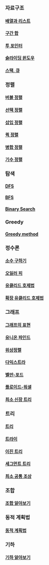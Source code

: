 


### 자료구조

#### [배열과 리스트](/Coding%20Test/Do%20it%20알고리즘%20코딩%20테스트/3장%20자료구조/1%20-%20배열과%20리스트.md)
#### [구간 합](/Coding%20Test/Do%20it%20알고리즘%20코딩%20테스트/3장%20자료구조/4%20-%20구간%20합%20이론.md)
#### [투 포인터](/Coding%20Test/Do%20it%20알고리즘%20코딩%20테스트/3장%20자료구조/8%20-%20투%20포인터.md)
#### [슬라이딩 윈도우](/Coding%20Test/Do%20it%20알고리즘%20코딩%20테스트/3장%20자료구조/12%20-%20슬라이딩%20윈도우.md)
#### [스택, 큐](/Coding%20Test/Do%20it%20알고리즘%20코딩%20테스트/3장%20자료구조/15%20-%20스택과%20큐.md)

### 정렬

#### [버블 정렬](/Coding%20Test/Do%20it%20알고리즘%20코딩%20테스트/4장%20정렬/1.%20%20버블정렬.md)
#### [선택 정렬](/Coding%20Test/Do%20it%20알고리즘%20코딩%20테스트/4장%20정렬/4.%20선택정렬.md)
#### [삽입 정렬](/Coding%20Test/Do%20it%20알고리즘%20코딩%20테스트/4장%20정렬/6.%20삽입정렬.md)
#### [퀵 정렬](/Coding%20Test/Do%20it%20알고리즘%20코딩%20테스트/4장%20정렬/8.%20퀵정렬.md)
#### [병합 정렬](/Coding%20Test/Do%20it%20알고리즘%20코딩%20테스트/4장%20정렬/10.%20병합%20정렬.md)
#### [기수 정렬](/Coding%20Test/Do%20it%20알고리즘%20코딩%20테스트/4장%20정렬/12.%20기수%20정렬.md)

### 탐색

#### [DFS](/Coding%20Test/Do%20it%20알고리즘%20코딩%20테스트/5장%20탐색/1.%20깊이%20우선%20탐색.md)
#### [BFS](/Coding%20Test/Do%20it%20알고리즘%20코딩%20테스트/5장%20탐색/5.%20너비%20우선%20탐색.md)
#### [Binary Search](/Coding%20Test/Do%20it%20알고리즘%20코딩%20테스트/5장%20탐색/9.%20이진%20탐색.md)

### Greedy

#### [Greedy method](/Coding%20Test/Do%20it%20알고리즘%20코딩%20테스트/6장%20그리디/1.%20그리디%20알고리즘.md)

### 정수론

#### [소수 구하기](/Coding%20Test/Do%20it%20알고리즘%20코딩%20테스트/7장%20정수론/(이론)%20소수%20구하기.md)
#### [오일러 피](/Coding%20Test/Do%20it%20알고리즘%20코딩%20테스트/7장%20정수론/(이론)%20오일러%20피.md)
#### [유클리드 호제법](/Coding%20Test/Do%20it%20알고리즘%20코딩%20테스트/7장%20정수론/(이론)%20유클리드%20호제법.md)
#### [확장 유클리드 호제법](/Coding%20Test/Do%20it%20알고리즘%20코딩%20테스트/7장%20정수론/(이론)%20확장%20유클리드%20호제법.md)

### 그래프

#### [그래프의 표현](/Coding%20Test/Do%20it%20알고리즘%20코딩%20테스트/8장%20그래프/(이론)%20그래프의%20표현.md)

#### [유니온 파인드](/Coding%20Test/Do%20it%20알고리즘%20코딩%20테스트/8장%20그래프/(이론)%20유니온%20파인드.md)
#### [위상정렬](/Coding%20Test/Do%20it%20알고리즘%20코딩%20테스트/8장%20그래프/(이론)%20위상정렬.md)
#### [다익스트라](/Coding%20Test/Do%20it%20알고리즘%20코딩%20테스트/8장%20그래프/(이론)%20다익스트라.md)
#### [벨만-포드](/Coding%20Test/Do%20it%20알고리즘%20코딩%20테스트/8장%20그래프/(이론)%20벨만-포드.md)
#### [플로이드-워셜](/Coding%20Test/Do%20it%20알고리즘%20코딩%20테스트/8장%20그래프/(이론)%20플로이드-워셜.md)
#### [최소 신장 트리](/Coding%20Test/Do%20it%20알고리즘%20코딩%20테스트/8장%20그래프/(이론)%20최소%20신장%20트리.md)


### 트리

#### [트리](/Coding%20Test/Do%20it%20알고리즘%20코딩%20테스트/9장%20트리/(이론)%20-%20트리%20알아보기.md)
#### [트라이](/Coding%20Test/Do%20it%20알고리즘%20코딩%20테스트/9장%20트리/(이론)%20-%20트라이.md)
#### [이진 트리](/Coding%20Test/Do%20it%20알고리즘%20코딩%20테스트/9장%20트리/(이론)%20-%20이진트리.md)
#### [세그먼트 트리](/Coding%20Test/Do%20it%20알고리즘%20코딩%20테스트/9장%20트리/(이론)%20-%20세그먼트%20트리.md)
#### [최소 공통 조상](/Coding%20Test/Do%20it%20알고리즘%20코딩%20테스트/9장%20트리/(이론)%20-%20최소%20공통%20조상.md)

### 조합

#### [조합 알아보기](/Coding%20Test/Do%20it%20알고리즘%20코딩%20테스트/10장%20조합/(이론)%20조합%20알아보기.md)

### 동적 계획법

#### [동적 계획법](/Coding%20Test/Do%20it%20알고리즘%20코딩%20테스트/11장%20동적%20계획법/(이론)%20동적%20계획법%20알아보기.md)

### 기하
#### [기하 알아보기](/Coding%20Test/Do%20it%20알고리즘%20코딩%20테스트/12장%20기하/(이론)%20기하%20알아보기.md)

